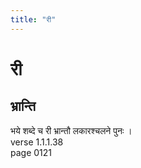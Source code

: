 ```yaml
---
title: "री"
---
```


# री
## भ्रान्ति
भये शब्दे च री भ्रान्तौ लकारश्चलने पुनः ।<BR>verse 1.1.1.38<BR>page 0121

